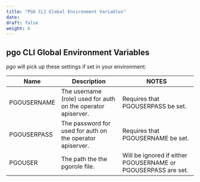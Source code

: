 ```yaml
---
title: "PGO CLI Global Environment Variables"
date:
draft: false
weight: 6
---
```


## pgo CLI Global Environment Variables

*pgo* will pick up these settings if set in your environment:

| Name | Description | NOTES |
|------|-------------|-------|
|PGOUSERNAME |The username (role) used for auth on the operator apiserver. | Requires that PGOUSERPASS be set. |
|PGOUSERPASS |The password for used for auth on the operator apiserver. | Requires that PGOUSERNAME be set. |
|PGOUSER |The path the the pgorole file. | Will be ignored if either PGOUSERNAME or PGOUSERPASS are set. |
